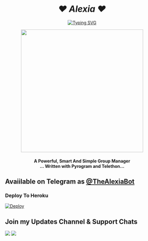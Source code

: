 <h1 align="center"><b><i>❤ Alexia ❤</i></b></h1>

<p align="center">
    <a href="https://github.com/SL-Alpha-X/SL-Alpha-X">
        <img
            src="https://readme-typing-svg.herokuapp.com?size=30&width=1000&lines=Alexia++is++super++manager++for++your++group"
            alt="Typing SVG"
        />
    </a>
</p>

<p align="center"><a href="https://t.me/TheAlexiabotDiscussion"><img src="https://telegra.ph/file/bec69757a682665cbacf3.jpg" width="400"></a></p>
<p align="center">
  <h4 align="center"><b>A Powerful, Smart And Simple Group Manager <br> ... Written with  Pyrogram and Telethon...</b></h4>  


## Avaiilable on Telegram as [@TheAlexiaBot](https://t.me/TheAlexiaBot)

### Deploy To Heroku</h4>
[![Deploy](https://www.herokucdn.com/deploy/button.svg)](https://heroku.com/deploy?template=https://github.com/Gaming-Lasith/TheAlexiaBot)




## Join my Updates Channel & Support Chats
<a href="https://t.me/TheAlexiabotDisscussion"><img src="https://img.shields.io/badge/Join-Telegram%20Channel-red.svg?logo=Telegram"></a>
<a href="https://t.me/TheAlexiabotUpdates"><img src="https://img.shields.io/badge/Join-Telegram%20Group-blue.svg?logo=telegram"></a>

